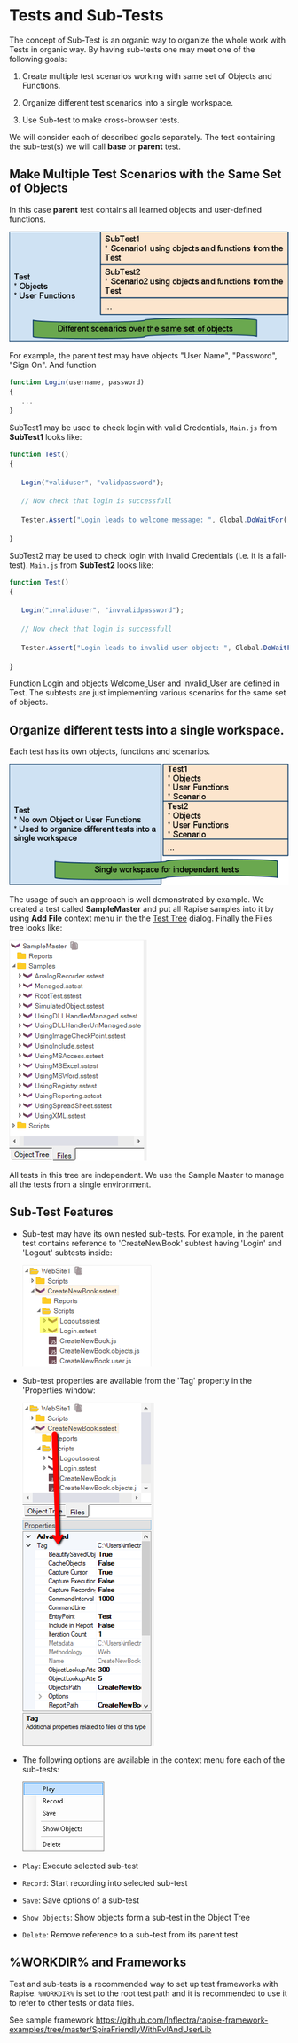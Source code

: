 # Tests and Sub-Tests

The concept of Sub-Test is an organic way to organize the whole work with Tests in organic way. By having sub-tests one may meet one of the following goals:

1. Create multiple test scenarios working with same set of Objects and Functions.

2. Organize different test scenarios into a single workspace.

3. Use Sub-test to make cross-browser tests.

We will consider each of described goals separately. The test containing the sub-test(s) we will call **base** or **parent** test.

## Make Multiple Test Scenarios with the Same Set of Objects

In this case **parent** test contains all learned objects and user-defined functions.

![subtestdependant](./img/tests_and_sub_tests1.png)

For example, the parent test may have objects "User Name", "Password", "Sign On". And function

```javascript
function Login(username, password)
{
   ...
}
```

SubTest1 may be used to check login with valid Credentials, `Main.js` from **SubTest1** looks like:

```javascript
function Test()
{

   Login("validuser", "validpassword");

   // Now check that login is successfull

   Tester.Assert("Login leads to welcome message: ", Global.DoWaitFor('Welcome_User'));

}
```

SubTest2 may be used to check login with invalid Credentials (i.e. it is a fail-test). `Main.js` from **SubTest2** looks like:

```javascript
function Test()
{

   Login("invaliduser", "invvalidpassword");

   // Now check that login is successfull

   Tester.Assert("Login leads to invalid user object: ", Global.DoWaitFor('Invalid_User'));

}
```

Function Login and objects Welcome_User and Invalid_User are defined in Test. The subtests are just implementing various scenarios for the same set of objects.

## Organize different tests into a single workspace.

Each test has its own objects, functions and scenarios.

![subtestworkspace](./img/tests_and_sub_tests2.png)

The usage of such an approach is well demonstrated by example. We created a test called **SampleMaster** and put all Rapise samples into it by using **Add File** context menu in the the [Test Tree](test_files_dialog) dialog. Finally the Files tree looks like:

![subtest samplemaster tree](./img/tests_and_sub_tests3.png)

All tests in this tree are independent. We use the Sample Master to manage all the tests from a single environment.

## Sub-Test Features

*   Sub-test may have its own nested sub-tests. For example, in the parent test contains reference to 'CreateNewBook' subtest having 'Login' and 'Logout' subtests inside:

    ![subtest nesting](./img/tests_and_sub_tests4.png)

*   Sub-test properties are available from the 'Tag' property in the 'Properties window:

    ![subtest tagproperties](./img/tests_and_sub_tests5.png)

*   The following options are available in the context menu fore each of the sub-tests:

    ![subtest tree view file options](./img/tests_and_sub_tests6.png)

*   `Play`: Execute selected sub-test
*   `Record`: Start recording into selected sub-test
*   `Save`: Save options of a sub-test
*   `Show Objects`: Show objects form a sub-test in the Object Tree
*   `Delete`: Remove reference to a sub-test from its parent test  


## %WORKDIR% and Frameworks

Test and sub-tests is a recommended way to set up test frameworks with Rapise. `%WORKDIR%` is set to the root test path and it is recommended to use it to refer to other tests or data files. 

See sample framework <https://github.com/Inflectra/rapise-framework-examples/tree/master/SpiraFriendlyWithRvlAndUserLib>